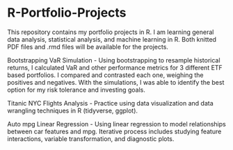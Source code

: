 # R-Portfolio-Projects

This repository contains my portfolio projects in R. I am learning general data analysis, statistical analysis, and machine learning in R. Both knitted PDF files and .rmd files will be available for the projects.

Bootstrapping VaR Simulation - Using bootstrapping to resample historical returns, I calculated VaR and other performance metrics for 3 different ETF based portfolios. I compared and contrasted each one, weighing the positives and negatives. With the simulations, I was able to identify the best option for my risk tolerance and investing goals. 

Titanic NYC Flights Analysis - Practice using data visualization and data wrangling techniques in R (tidyverse, ggplot). 

Auto mpg Linear Regression - Using linear regression to model relationships between car features and mpg. Iterative process includes studying feature interactions, variable transformation, and diagnostic plots. 
